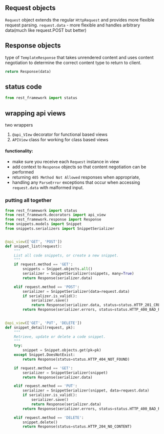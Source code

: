 ## Request objects
`Request` object extends the regular `HttpRequest` and provides more flexible request parsing.
`request.data` - more flexible and handles arbitrary data(much like request.POST but better)

## Response  objects
type of `TemplateResponse` that takes unrendered content and uses content negotiation to determine the correct content type to return to client.
```py
return Response(data)
```
## status code
```py
from rest_framework import status
```

## wrapping api views
two wrappers
1. `@api_VIew` decorator for functional based views
2. `APIView` class for working for class based views

#### functionality: 
- make sure you receive each `Request` instance in view
- add context to `Response` objects so that content negotiation can be performed
- returning `405 Method Not Allowed` responses when appropriate, 
- handling any `ParseError` exceptions that occur when accessing `request.data` with malformed input.

### putting all together
```py
from rest_framework import status
from rest_framework.decorators import api_view
from rest_framework.response import Response
from snippets.models import Snippet
from snippets.serializers import SnippetSerializer


@api_view(['GET', 'POST'])
def snippet_list(request):
    """
    List all code snippets, or create a new snippet.
    """
    if request.method == 'GET':
        snippets = Snippet.objects.all()
        serializer = SnippetSerializer(snippets, many=True)
        return Response(serializer.data)

    elif request.method == 'POST':
        serializer = SnippetSerializer(data=request.data)
        if serializer.is_valid():
            serializer.save()
            return Response(serializer.data, status=status.HTTP_201_CREATED)
        return Response(serializer.errors, status=status.HTTP_400_BAD_REQUEST)
    

@api_view(['GET', 'PUT', 'DELETE'])
def snippet_detail(request, pk):
    """
    Retrieve, update or delete a code snippet.
    """
    try:
        snippet = Snippet.objects.get(pk=pk)
    except Snippet.DoesNotExist:
        return Response(status=status.HTTP_404_NOT_FOUND)

    if request.method == 'GET':
        serializer = SnippetSerializer(snippet)
        return Response(serializer.data)

    elif request.method == 'PUT':
        serializer = SnippetSerializer(snippet, data=request.data)
        if serializer.is_valid():
            serializer.save()
            return Response(serializer.data)
        return Response(serializer.errors, status=status.HTTP_400_BAD_REQUEST)

    elif request.method == 'DELETE':
        snippet.delete()
        return Response(status=status.HTTP_204_NO_CONTENT)
```
